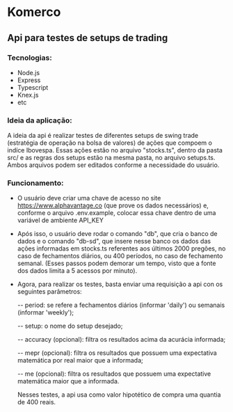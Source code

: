 # Komerco

## Api para testes de setups de trading

### Tecnologias:

- Node.js
- Express
- Typescript
- Knex.js
- etc

### Ideia da aplicação:

A ideia da api é realizar testes de diferentes setups de swing trade (estratégia de operação na bolsa de valores) de ações que compoem o indíce Ibovespa. Essas ações estão no arquivo "stocks.ts", dentro da pasta src/ e as regras dos setups estão na mesma pasta, no arquivo setups.ts. Ambos arquivos podem ser editados conforme a necessidade do usuário.

### Funcionamento:

- O usuário deve criar uma chave de acesso no site https://www.alphavantage.co (que prove os dados necessários) e, conforme o arquivo .env.example, colocar essa chave dentro de uma variável de ambiente API_KEY

- Após isso, o usuário deve rodar o comando "db", que cria o banco de dados e o comando "db-sd", que insere nesse banco os dados das ações informadas em stocks.ts referentes aos últimos 2000 pregões, no caso de fechamentos diários, ou 400 períodos, no caso de fechamento semanal. (Esses passos podem demorar um tempo, visto que a fonte dos dados limita a 5 acessos por minuto).

- Agora, para realizar os testes, basta enviar uma requisição a api con os seguintes parâmetros:

  -- period: se refere a fechamentos diários (informar 'daily') ou semanais (informar 'weekly');
  
  -- setup: o nome do setup desejado;
  
  -- accuracy (opcional): filtra os resultados acima da acurácia informada;
  
  -- mepr (opcional): filtra os resultados que possuem uma expectativa matemática por real maior que a informada;
  
  -- me (opcional): filtra os resultados que possuem uma expectative matemática maior que a informada.
  
  Nesses testes, a api usa como valor hipotético de compra uma quantia de 400 reais.
